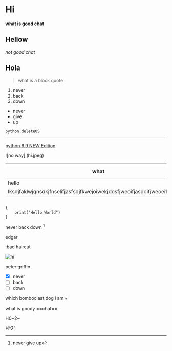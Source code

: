 # Hi
**what is good chat**
## Hellow
*not good chat*
## Hola
> what is a block quote

1. never
2. back
3. down

- never
- give 
- up

`python.deleteOS`

---

[python 6.9 NEW Edition](https://www.youtube.com/watch?v=dQw4w9WgXcQ)

![no way] (hi.jpeg)

| what | insane description |
| ---------- | -----------|
|hello | chat |
|lksdjfaklwjqnsdkjfnselifjasfsdjfkwejoiwekjdosfjweoifjasdoifjweoeifjasoifjwe | text |

```

{
    print("Hello World")
}

```
never back down [^1]

[^1]: never give up

edgar

:bad haircut

![hi](https://github.com/arinpt/neverback/assets/72355347/3ed97f6e-4a8e-4488-a1c7-2bbba3d8ad1d)


~~peter griffin~~

- [x] never
- [ ] back
- [ ] down

which bomboclaat dog i am :skull:


what is goody ==chat==.

H0~2~

H^2^
